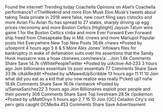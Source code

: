 Found the internet!
Trending today
Coachella
Opinions on Abel’s Coachella performance?
r/TheWeeknd and more
Elon Musk
Elon Musk’s tweets about taking Tesla private in 2018 were false, new court filing says
r/stocks and more
Avian Flu
Avian flu has spread to 27 states, sharply driving up egg prices
r/economy and more
Boston Celtics
[Highlight] Jayson Tatum wins game 1 for the Boston Celtics
r/nba and more
Ever Forward
Ever Forward ship freed from Chesapeake Bay in Md.
r/news and more
Mariupol
Popular posts
Hot
Everywhere
New
Top
New Posts
36.6k
r/news
•Posted by
u/toeprint
4 hours ago
5
8
& 5 More
Alex Jones' Infowars files for bankruptcy in wake of defamation suits over his assertions that the Sandy Hook massacre was a hoax
cbsnews.com/news/a...
Join
1.6k Comments
Share
Save
14.7k
r/WhitePeopleTwitter
•Posted by
u/Active-Ad-233
3 hours ago
Join
billionaires essentials Vs poor essentials
77 Comments
Share
Save
33.9k
r/AskReddit
•Posted by
u/MawedUpScribble
13 hours ago
11
11
10
Join
what did you eat as a kid that you now realize was really f*cked up?
nsfw
18.6k Comments
Share
Save
16.0k
r/antiwork
•Posted by
u/SansaSanchez22
3 hours ago
Join
Billionaires exploit poor people and their poverty
308 Comments
Share
Save
Top livestream
28.5k
r/pokemon
•Posted by
u/MattOnyx
5 hours ago
2
7
15
10
Join
[OC] Celadon City's old perv gets caught
OCMedia
453 Comments
Share
Save
Advertisement